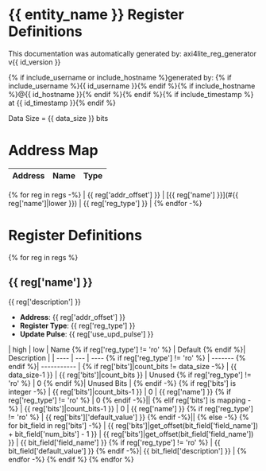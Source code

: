 # {{ entity_name }} Register Definitions

This documentation was automatically generated by: axi4lite_reg_generator v{{ id_version }}

{% if include_username or include_hostname %}generated by: {% if include_username %}{{ id_username }}{% endif %}{% if include_hostname %}@{{ id_hostname }}{% endif %}{% endif %}{% if include_timestamp %} at {{ id_timestamp }}{% endif %}

Data Size = {{ data_size }} bits

# Address Map
| Address | Name | Type |
| ------- | ---- | ---- |
{% for reg in regs -%}
| {{ reg['addr_offset'] }} | [{{ reg['name'] }}](#{{ reg['name']|lower }}) | {{ reg['reg_type'] }} |
{% endfor -%}

# Register Definitions

{% for reg in regs %}
## {{ reg['name'] }}
{{ reg['description'] }}

* **Address**: {{ reg['addr_offset'] }}
* **Register Type**: {{ reg['reg_type'] }}
* **Update Pulse**: {{ reg['use_upd_pulse'] }}

| high | low | Name {% if reg['reg_type'] != 'ro' %} | Default {% endif %}| Description |
| ---- | --- | ---- {% if reg['reg_type'] != 'ro' %} | ------- {% endif %}| ----------- |
{% if reg['bits']|count_bits != data_size -%}
| {{ data_size-1 }} | {{ reg['bits']|count_bits }} | Unused {% if reg['reg_type'] != 'ro' %} | 0 {% endif %}| Unused Bits |
{% endif -%}
{% if reg['bits'] is integer -%}
| {{ reg['bits']|count_bits-1 }} | 0 | {{ reg['name'] }} {% if reg['reg_type'] != 'ro' %} | 0 {% endif -%}||
{% elif reg['bits'] is mapping -%}
| {{ reg['bits']|count_bits-1 }} | 0 | {{ reg['name'] }} {% if reg['reg_type'] != 'ro' %} | {{ reg['bits']['default_value'] }} {% endif -%}||
{% else -%}
  {% for bit_field in reg['bits'] -%}
    | {{ reg['bits']|get_offset(bit_field['field_name']) + bit_field['num_bits'] - 1 }} | {{ reg['bits']|get_offset(bit_field['field_name']) }} | {{ bit_field['field_name'] }} {% if reg['reg_type'] != 'ro' %} | {{ bit_field['default_value'] }} {% endif -%}| {{ bit_field['description'] }} |
  {% endfor -%}
{% endif %}
{% endfor %}